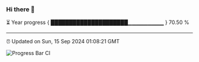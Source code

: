 ### Hi there 👋

⏳ Year progress { █████████████████████▁▁▁▁▁▁▁▁▁ } 70.50 %

---

⏰ Updated on Sun, 15 Sep 2024 01:08:21 GMT

![Progress Bar CI](https://github.com/liununu/liununu/workflows/Progress%20Bar%20CI/badge.svg)
